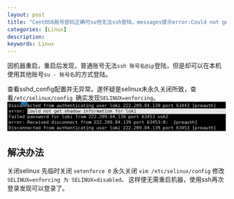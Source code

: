 ```yaml
---
layout: post
title: "CentOS6账号密码正确可su但无法ssh登陆，messages提示error:Could not get shadow information for user"
categories: [Linux]
description: 
keywords: Linux
---
```


因机器重启，重启后发现，普通账号无法`ssh 账号名@ip`登陆，但是却可以在本机使用其他账号`su - 账号名`的方式登陆。

查看sshd_config配置并无异常。遂怀疑是selinux未永久关闭所致，查看`/etc/selinux/config `确实发现`SELINUX=enforcing`。 
![ssh error](/images/posts/linux/ssh-error-01.png)

## 解决办法

关闭selinux
先临时关闭
`setenforce 0`
永久关闭
`vim /etc/selinux/config`
修改
`SELINUX=enforcing 为 SELINUX=disabled。`
这样便无需重启机器，使用ssh再次登录发现可以登录了。